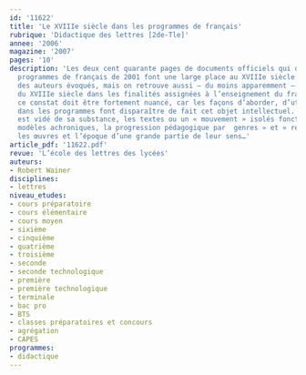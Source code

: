 ```yaml
---
id: '11622'
title: 'Le XVIIIe siècle dans les programmes de français'
rubrique: 'Didactique des lettres [2de-Tle]'
annee: '2006'
magazine: '2007'
pages: '10'
description: 'Les deux cent quarante pages de documents officiels qui décrivent les
  programmes de français de 2001 font une large place au XVIIIe siècle : c’est vrai
  des auteurs évoqués, mais on retrouve aussi – du moins apparemment – l’héritage
  du XVIIIe siècle dans les finalités assignées à l’enseignement du français. Mais
  ce constat doit être fortement nuancé, car les façons d’aborder, d’utiliser le XVIIIe siècle
  dans les programmes font disparaître de fait cet objet intellectuel. Le XVIIIe siècle
  est vidé de sa substance, les textes ou un « mouvement » isolés fonctionnent comme
  modèles achroniques, la progression pédagogique par  genres » et « registres »prive
  les œuvres et l’époque d’une grande partie de leur sens…'
article_pdf: '11622.pdf'
revue: 'L’école des lettres des lycées'
auteurs:
- Robert Wainer
disciplines:
- lettres
niveau_etudes:
- cours préparatoire
- cours élémentaire
- cours moyen
- sixième
- cinquième
- quatrième
- troisième
- seconde
- seconde technologique
- première
- première technologique
- terminale
- bac pro
- BTS
- classes préparatoires et concours
- agrégation
- CAPES
programmes:
- didactique
---
```

